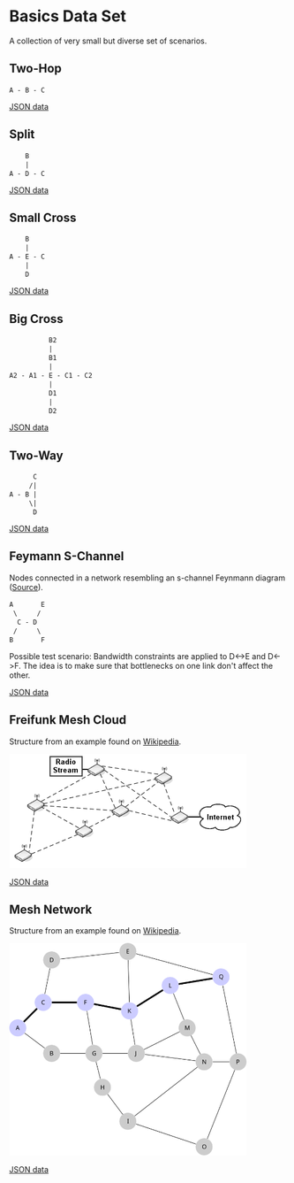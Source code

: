 # Basics Data Set

A collection of very small but diverse set of scenarios.

## Two-Hop

```
A - B - C
```

[JSON data](two_hop.json)

## Split

```
    B
    |
A - D - C
```

[JSON data](split.json)

## Small Cross

```
    B
    |
A - E - C
    |
    D
```

[JSON data](small_cross.json)

## Big Cross

```
          B2
          |
          B1
          |
A2 - A1 - E - C1 - C2
          |
          D1
          |
          D2
```

[JSON data](big_cross.json)

## Two-Way

```
      C
     /|
A - B |
     \|
      D
```

[JSON data](two_way.json)

## Feymann S-Channel

Nodes connected in a network resembling an s-channel Feynmann diagram ([Source](https://github.com/yggdrasil-network/yggdrasil-go/blob/master/misc/run-schannel-netns)).

```
A       E
 \     /
  C - D
 /     \
B       F
```

Possible test scenario:
Bandwidth constraints are applied to D<->E and D<->F.
The idea is to make sure that bottlenecks on one link don't affect the other.

[JSON data](feymann_s_channel.json)

## Freifunk Mesh Cloud

Structure from an example found on [Wikipedia](https://commons.wikimedia.org/wiki/File:Freifunk_mesh_cloud.png).

![image](freifunk_mesh_cloud.png)

[JSON data](freifunk_mesh_cloud.json)

## Mesh Network

Structure from an example found on [Wikipedia](https://commons.wikimedia.org/wiki/File:17_node_mesh_network.svg).

<img src="17_node_mesh_network.svg" width="430">

[JSON data](17_node_mesh_network.json)
